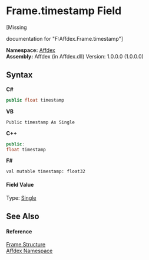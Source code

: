 # Frame.timestamp Field
 

\[Missing <summary> documentation for "F:Affdex.Frame.timestamp"\]

**Namespace:**&nbsp;<a href="b8038333-b12e-8ea1-a2ce-74c8d611fa89">Affdex</a><br />**Assembly:**&nbsp;Affdex (in Affdex.dll) Version: 1.0.0.0 (1.0.0.0)

## Syntax

**C#**<br />
``` C#
public float timestamp
```

**VB**<br />
``` VB
Public timestamp As Single
```

**C++**<br />
``` C++
public:
float timestamp
```

**F#**<br />
``` F#
val mutable timestamp: float32
```


#### Field Value
Type: <a href="http://msdn2.microsoft.com/en-us/library/3www918f" target="_blank">Single</a>

## See Also


#### Reference
<a href="cd246c18-3a71-0684-a69f-c70e8124b5e6">Frame Structure</a><br /><a href="b8038333-b12e-8ea1-a2ce-74c8d611fa89">Affdex Namespace</a><br />